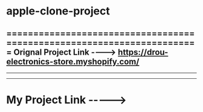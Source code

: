 # apple-clone-project

=======================================================================
Orignal Project Link ----> https://drou-electronics-store.myshopify.com/
-----------------------------------------------------------------------
-----------------------------------------------------------------------
-----------------------------------------------------------------------
My Project Link ----->
=======================================================================